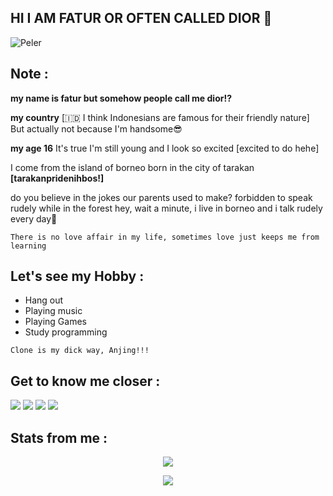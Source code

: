 ## HI I AM FATUR OR OFTEN CALLED DIOR :grimacing:
![Peler](https://telegra.ph/file/35e203b774a3ff2534291.jpg)

## Note :
**my name is fatur but somehow people call me dior!?**

**my country** [🇮🇩 I think Indonesians are famous for their friendly nature]
But actually not because I'm handsome😎

**my age 16**
It's true I'm still young and I look so excited
[excited to do hehe]

I come from the island of borneo born in the city of tarakan **[tarakanpridenihbos!]**

do you believe in the jokes our parents used to make? forbidden to speak rudely while in the forest
hey, 
wait a minute, i live in borneo and i talk rudely every day🧟

```There is no love affair in my life, sometimes love just keeps me from learning```

## Let's see my Hobby :
- Hang out
- Playing music
- Playing Games
- Study programming

```Clone is my dick way, Anjing!!!```

## Get to know me closer :
<p>
    <a href="https://t.me/uurfavboys1" target="blank"><img src="https://img.shields.io/badge/dior-30302f?style=flat&logo=telegram" /></a>
    <a href="https://t.me/faturdiorjuga" target="blank"><img src="https://img.shields.io/badge/fatur-30302f?style=flat&logo=telegram" /></a>
    <a href="https://t.me/diorplayingwords" target="blank"><img src="https://img.shields.io/badge/suka%20suka%20dior-30302f?style=flat&logo=telegram" /></a>
    <a href="https://instagram.com/fatur.285" target="blank"><img src="https://img.shields.io/badge/follow%20now-30302f?style=flat&logo=instagram" /></a>

## Stats from me :
<p align="center">
<a href="https://github.com/DIORrios285">
<img src="https://github-readme-stats.vercel.app/api?username=DIORrios285&show_icons=true&theme=tokyonight">
</a>
</p>

<p align="center">
<a href="https://github.com/DIORrios285">
<img src="https://github-readme-stats.vercel.app/api/top-langs/?username=DIORrios285&theme=radical&layout=compact">
</a>
</p>
